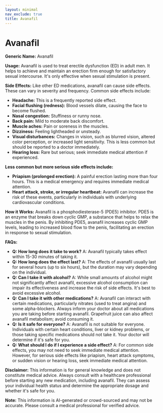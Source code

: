 ```yaml
---
layout: minimal
nav_exclude: true
title: Avanafil
---
```


# Avanafil

**Generic Name:** Avanafil

**Usage:** Avanafil is used to treat erectile dysfunction (ED) in adult men.  It helps to achieve and maintain an erection firm enough for satisfactory sexual intercourse.  It's only effective when sexual stimulation is present.

**Side Effects:**  Like other ED medications, avanafil can cause side effects.  These can vary in severity and frequency. Common side effects include:

* **Headache:** This is a frequently reported side effect.
* **Facial flushing (redness):**  Blood vessels dilate, causing the face to become flushed.
* **Nasal congestion:**  Stuffiness or runny nose.
* **Back pain:**  Mild to moderate back discomfort.
* **Muscle aches:**  Pain or soreness in the muscles.
* **Dizziness:** Feeling lightheaded or unsteady.
* **Visual disturbances:**  Changes in vision, such as blurred vision, altered color perception, or increased light sensitivity.  This is less common but should be reported to a doctor immediately.
* **Hearing loss:**  Rare but serious; seek immediate medical attention if experienced.

**Less common but more serious side effects include:**

* **Priapism (prolonged erection):** A painful erection lasting more than four hours.  This is a medical emergency and requires immediate medical attention.
* **Heart attack, stroke, or irregular heartbeat:**  Avanafil can increase the risk of these events, particularly in individuals with underlying cardiovascular conditions.


**How it Works:** Avanafil is a phosphodiesterase-5 (PDE5) inhibitor.  PDE5 is an enzyme that breaks down cyclic GMP, a substance that helps to relax the muscles in the penis. By inhibiting PDE5, avanafil increases cyclic GMP levels, leading to increased blood flow to the penis, facilitating an erection in response to sexual stimulation.

**FAQs:**

* **Q: How long does it take to work?** A: Avanafil typically takes effect within 15-30 minutes of taking it.
* **Q: How long does the effect last?** A: The effects of avanafil usually last for several hours (up to six hours), but the duration may vary depending on the individual.
* **Q: Can I take it with alcohol?** A: While small amounts of alcohol might not significantly affect avanafil, excessive alcohol consumption can impair its effectiveness and increase the risk of side effects.  It's best to avoid excessive alcohol.
* **Q: Can I take it with other medications?** A: Avanafil can interact with certain medications, particularly nitrates (used to treat angina) and some alpha-blockers.  Always inform your doctor about all medications you are taking before starting avanafil.  Grapefruit juice can also affect avanafil metabolism; avoid consuming it.
* **Q: Is it safe for everyone?** A: Avanafil is not suitable for everyone.  Individuals with certain heart conditions, liver or kidney problems, or those taking specific medications should not take it.  Your doctor will determine if it's safe for you.
* **Q: What should I do if I experience a side effect?** A:  For common side effects, you may not need to seek immediate medical attention. However, for serious side effects like priapism, heart attack symptoms, or sudden vision or hearing loss, seek immediate medical attention.


**Disclaimer:** This information is for general knowledge and does not constitute medical advice. Always consult with a healthcare professional before starting any new medication, including avanafil.  They can assess your individual health status and determine the appropriate dosage and whether it's safe for you.


**Note:** This information is AI-generated or crowd-sourced and may not be accurate. Please consult a medical professional for verified advice.